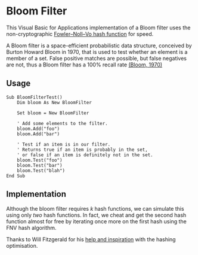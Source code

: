 Bloom Filter
============

This Visual Basic for Applications implementation of a Bloom filter uses the
non-cryptographic [Fowler–Noll–Vo hash function][1] for speed.

A Bloom filter is a space-efficient probabilistic data structure, conceived by
Burton Howard Bloom in 1970, that is used to test whether an element is a
member of a set. False positive matches are possible, but false negatives are not,
thus a Bloom filter has a 100% recall rate [(Bloom, 1970)][2]

Usage
-----
```VB.net
Sub BloomFilterTest()
    Dim bloom As New BloomFilter
    
    Set bloom = New BloomFilter

    ' Add some elements to the filter.
    bloom.Add("foo")
    bloom.Add("bar")

    ' Test if an item is in our filter.
    ' Returns true if an item is probably in the set,
    ' or false if an item is definitely not in the set.
    bloom.Test("foo")
    bloom.Test("bar")
    bloom.Test("blah")
End Sub
```

Implementation
--------------

Although the bloom filter requires *k* hash functions, we can simulate this
using only *two* hash functions.  In fact, we cheat and get the second hash
function almost for free by iterating once more on the first hash using the FNV
hash algorithm.

Thanks to Will Fitzgerald for his [help and inspiration][3] with the hashing
optimisation.

[1]: http://isthe.com/chongo/tech/comp/fnv/
[2]: https://dx.doi.org/10.1145%2F362686.362692
[3]: http://willwhim.wordpress.com/2011/09/03/producing-n-hash-functions-by-hashing-only-once/
